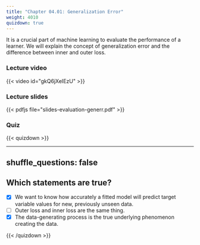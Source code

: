 ```yaml
---
title: "Chapter 04.01: Generalization Error"
weight: 4010
quizdown: true
---
```

It is a crucial part of machine learning to evaluate the performance of a learner. We will explain the concept of generalization error and the difference between inner and outer loss.

<!--more-->

### Lecture video

{{< video id="gkQ6jXeIEzU" >}}

### Lecture slides

{{< pdfjs file="slides-evaluation-generr.pdf" >}}

### Quiz

{{< quizdown >}}

---
shuffle_questions: false
---

## Which statements are true? 

- [x] We want to know how accurately a fitted model will predict target variable values for new, previously unseen data.
- [ ] Outer loss and inner loss are the same thing.
- [x] The data-generating process is the true underlying phenomenon creating the data.

{{< /quizdown >}}
